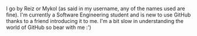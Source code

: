 I go by Reiz or Mykol (as said in my username, any of the names used are fine). I'm currently a Software Engineering student and is new to use GitHub thanks to a friend introducing it to me.
I'm a bit slow in understanding the world of GitHub so bear with me :')
